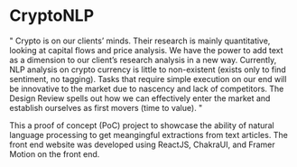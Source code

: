 # CryptoNLP



" Crypto is on our clients’ minds. Their research is mainly quantitative, looking at capital flows and price analysis. We have the power to add text as
a dimension to our client’s research analysis in a new way. Currently, NLP analysis on crypto currency is little to non-existent (exists only to find
sentiment, no tagging). Tasks that require simple execution on our end will be innovative to the market due to nascency and lack of competitors.
The Design Review spells out how we can effectively enter the market and establish ourselves as first movers (time to value). "

This a proof of concept (PoC) project to showcase the ability of natural language processing to get meangingful extractions from text articles. The front end website was developed 
using ReactJS, ChakraUI, and Framer Motion on the front end. 
